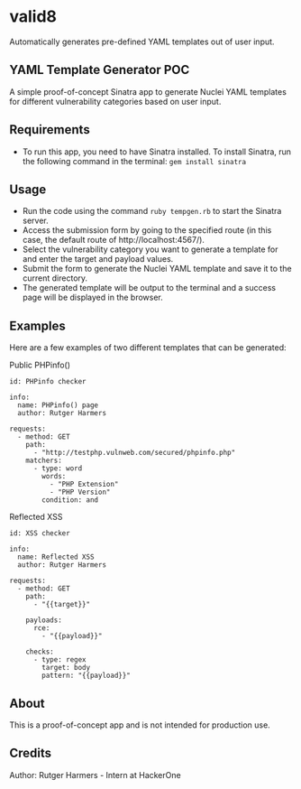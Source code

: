 # valid8
Automatically generates pre-defined YAML templates out of user input.  

## YAML Template Generator POC
A simple proof-of-concept Sinatra app to generate Nuclei YAML templates for different vulnerability categories based on user input.

## Requirements
- To run this app, you need to have Sinatra installed. To install Sinatra, run the following command in the terminal:
```gem install sinatra```

## Usage
- Run the code using the command ```ruby tempgen.rb``` to start the Sinatra server.
- Access the submission form by going to the specified route (in this case, the default route of http://localhost:4567/).
- Select the vulnerability category you want to generate a template for and enter the target and payload values.
- Submit the form to generate the Nuclei YAML template and save it to the current directory.
- The generated template will be output to the terminal and a success page will be displayed in the browser.

## Examples
Here are a few examples of two different templates that can be generated:

Public PHPinfo()
```
id: PHPinfo checker

info:
  name: PHPinfo() page
  author: Rutger Harmers

requests:
  - method: GET
    path:
      - "http://testphp.vulnweb.com/secured/phpinfo.php"
    matchers:
      - type: word
        words:
          - "PHP Extension"
          - "PHP Version"
        condition: and
```

Reflected XSS
```
id: XSS checker

info:
  name: Reflected XSS
  author: Rutger Harmers

requests:
  - method: GET
    path:
      - "{{target}}"

    payloads:
      rce:
        - "{{payload}}"

    checks:
      - type: regex
        target: body
        pattern: "{{payload}}"
```

## About
This is a proof-of-concept app and is not intended for production use.

## Credits
Author: Rutger Harmers - Intern at HackerOne
